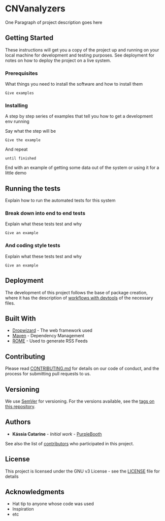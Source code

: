 # CNVanalyzers

One Paragraph of project description goes here

## Getting Started

These instructions will get you a copy of the project up and running on your local machine for development and testing purposes. See deployment for notes on how to deploy the project on a live system.

### Prerequisites

What things you need to install the software and how to install them

```
Give examples
```

### Installing

A step by step series of examples that tell you how to get a development env running

Say what the step will be

```
Give the example
```

And repeat

```
until finished
```

End with an example of getting some data out of the system or using it for a little demo

## Running the tests

Explain how to run the automated tests for this system

### Break down into end to end tests

Explain what these tests test and why

```
Give an example
```

### And coding style tests

Explain what these tests test and why

```
Give an example
```

## Deployment

The development of this project follows the base of package creation, where it has the description of [workflows with devtools](https://www.rstudio.com/wp-content/uploads/2015/03/devtools-cheatsheet.pdf) of the necessary files.

## Built With

* [Dropwizard](http://www.dropwizard.io/1.0.2/docs/) - The web framework used
* [Maven](https://maven.apache.org/) - Dependency Management
* [ROME](https://rometools.github.io/rome/) - Used to generate RSS Feeds

## Contributing

Please read [CONTRIBUTING.md](https://gist.github.com/PurpleBooth/b24679402957c63ec426) for details on our code of conduct, and the process for submitting pull requests to us.

## Versioning

We use [SemVer](http://semver.org/) for versioning. For the versions available, see the [tags on this repository](https://github.com/kassiacatarine/CNVanalyzers/tags). 

## Authors

* **Kássia Catarine** - *Initial work* - [PurpleBooth](https://github.com/kassiacatarine)

See also the list of [contributors](https://github.com/kassiacatarine/CNVanalyzers/contributors) who participated in this project.

## License

This project is licensed under the GNU v3 License - see the [LICENSE](LICENSE) file for details

## Acknowledgments

* Hat tip to anyone whose code was used
* Inspiration
* etc
